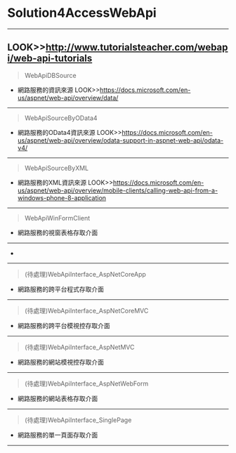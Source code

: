 # Solution4AccessWebApi
---
LOOK>>http://www.tutorialsteacher.com/webapi/web-api-tutorials
---
> WebApiDBSource
* 網路服務的資訊來源
LOOK>>https://docs.microsoft.com/en-us/aspnet/web-api/overview/data/
---
> WebApiSourceByOData4
* 網路服務的OData4資訊來源
LOOK>>https://docs.microsoft.com/en-us/aspnet/web-api/overview/odata-support-in-aspnet-web-api/odata-v4/
---
> WebApiSourceByXML
* 網路服務的XML資訊來源
LOOK>>https://docs.microsoft.com/en-us/aspnet/web-api/overview/mobile-clients/calling-web-api-from-a-windows-phone-8-application
---
> WebApiWinFormClient
* 網路服務的視窗表格存取介面
---
> 
* 
---
> (待處理)WebApiInterface_AspNetCoreApp
* 網路服務的跨平台程式存取介面
---
> (待處理)WebApiInterface_AspNetCoreMVC
* 網路服務的跨平台模視控存取介面
---
> (待處理)WebApiInterface_AspNetMVC
* 網路服務的網站模視控存取介面
---
> (待處理)WebApiInterface_AspNetWebForm
* 網路服務的網站表格存取介面
---
> (待處理)WebApiInterface_SinglePage
* 網路服務的單一頁面存取介面
---